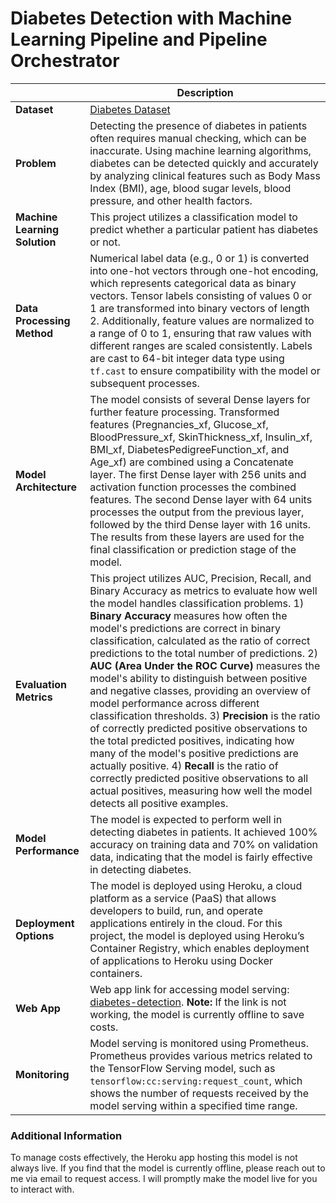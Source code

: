 # Diabetes Detection with Machine Learning Pipeline and Pipeline Orchestrator

| | Description |
| ----------- | ----------- |
| **Dataset** | [Diabetes Dataset](https://www.kaggle.com/datasets/lara311/diabetes-dataset-using-many-medical-metrics) |
| **Problem** | Detecting the presence of diabetes in patients often requires manual checking, which can be inaccurate. Using machine learning algorithms, diabetes can be detected quickly and accurately by analyzing clinical features such as Body Mass Index (BMI), age, blood sugar levels, blood pressure, and other health factors. |
| **Machine Learning Solution** | This project utilizes a classification model to predict whether a particular patient has diabetes or not. |
| **Data Processing Method** | Numerical label data (e.g., 0 or 1) is converted into one-hot vectors through one-hot encoding, which represents categorical data as binary vectors. Tensor labels consisting of values 0 or 1 are transformed into binary vectors of length 2. Additionally, feature values are normalized to a range of 0 to 1, ensuring that raw values with different ranges are scaled consistently. Labels are cast to 64-bit integer data type using `tf.cast` to ensure compatibility with the model or subsequent processes. |
| **Model Architecture** | The model consists of several Dense layers for further feature processing. Transformed features (Pregnancies_xf, Glucose_xf, BloodPressure_xf, SkinThickness_xf, Insulin_xf, BMI_xf, DiabetesPedigreeFunction_xf, and Age_xf) are combined using a Concatenate layer. The first Dense layer with 256 units and activation function processes the combined features. The second Dense layer with 64 units processes the output from the previous layer, followed by the third Dense layer with 16 units. The results from these layers are used for the final classification or prediction stage of the model. |
| **Evaluation Metrics** | This project utilizes AUC, Precision, Recall, and Binary Accuracy as metrics to evaluate how well the model handles classification problems. 1) **Binary Accuracy** measures how often the model's predictions are correct in binary classification, calculated as the ratio of correct predictions to the total number of predictions. 2) **AUC (Area Under the ROC Curve)** measures the model's ability to distinguish between positive and negative classes, providing an overview of model performance across different classification thresholds. 3) **Precision** is the ratio of correctly predicted positive observations to the total predicted positives, indicating how many of the model's positive predictions are actually positive. 4) **Recall** is the ratio of correctly predicted positive observations to all actual positives, measuring how well the model detects all positive examples. |
| **Model Performance** | The model is expected to perform well in detecting diabetes in patients. It achieved 100% accuracy on training data and 70% on validation data, indicating that the model is fairly effective in detecting diabetes. |
| **Deployment Options** | The model is deployed using Heroku, a cloud platform as a service (PaaS) that allows developers to build, run, and operate applications entirely in the cloud. For this project, the model is deployed using Heroku’s Container Registry, which enables deployment of applications to Heroku using Docker containers. |
| **Web App** | Web app link for accessing model serving: [diabetes-detection](https://diabetes-detection-8a31c5bf0c49.herokuapp.com/v1/models/serving_model/metadata). **Note:** If the link is not working, the model is currently offline to save costs. |
| **Monitoring** | Model serving is monitored using Prometheus. Prometheus provides various metrics related to the TensorFlow Serving model, such as `tensorflow:cc:serving:request_count`, which shows the number of requests received by the model serving within a specified time range. |

### Additional Information
To manage costs effectively, the Heroku app hosting this model is not always live. If you find that the model is currently offline, please reach out to me via email to request access. I will promptly make the model live for you to interact with.
